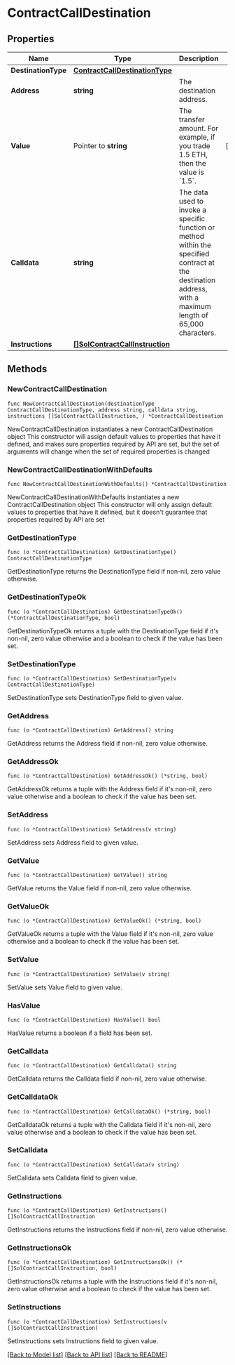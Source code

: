 # ContractCallDestination

## Properties

Name | Type | Description | Notes
------------ | ------------- | ------------- | -------------
**DestinationType** | [**ContractCallDestinationType**](ContractCallDestinationType.md) |  | 
**Address** | **string** | The destination address. | 
**Value** | Pointer to **string** | The transfer amount. For example, if you trade 1.5 ETH, then the value is &#x60;1.5&#x60;.  | [optional] 
**Calldata** | **string** | The data used to invoke a specific function or method within the specified contract at the destination address, with a maximum length of 65,000 characters.  | 
**Instructions** | [**[]SolContractCallInstruction**](SolContractCallInstruction.md) |  | 

## Methods

### NewContractCallDestination

`func NewContractCallDestination(destinationType ContractCallDestinationType, address string, calldata string, instructions []SolContractCallInstruction, ) *ContractCallDestination`

NewContractCallDestination instantiates a new ContractCallDestination object
This constructor will assign default values to properties that have it defined,
and makes sure properties required by API are set, but the set of arguments
will change when the set of required properties is changed

### NewContractCallDestinationWithDefaults

`func NewContractCallDestinationWithDefaults() *ContractCallDestination`

NewContractCallDestinationWithDefaults instantiates a new ContractCallDestination object
This constructor will only assign default values to properties that have it defined,
but it doesn't guarantee that properties required by API are set

### GetDestinationType

`func (o *ContractCallDestination) GetDestinationType() ContractCallDestinationType`

GetDestinationType returns the DestinationType field if non-nil, zero value otherwise.

### GetDestinationTypeOk

`func (o *ContractCallDestination) GetDestinationTypeOk() (*ContractCallDestinationType, bool)`

GetDestinationTypeOk returns a tuple with the DestinationType field if it's non-nil, zero value otherwise
and a boolean to check if the value has been set.

### SetDestinationType

`func (o *ContractCallDestination) SetDestinationType(v ContractCallDestinationType)`

SetDestinationType sets DestinationType field to given value.


### GetAddress

`func (o *ContractCallDestination) GetAddress() string`

GetAddress returns the Address field if non-nil, zero value otherwise.

### GetAddressOk

`func (o *ContractCallDestination) GetAddressOk() (*string, bool)`

GetAddressOk returns a tuple with the Address field if it's non-nil, zero value otherwise
and a boolean to check if the value has been set.

### SetAddress

`func (o *ContractCallDestination) SetAddress(v string)`

SetAddress sets Address field to given value.


### GetValue

`func (o *ContractCallDestination) GetValue() string`

GetValue returns the Value field if non-nil, zero value otherwise.

### GetValueOk

`func (o *ContractCallDestination) GetValueOk() (*string, bool)`

GetValueOk returns a tuple with the Value field if it's non-nil, zero value otherwise
and a boolean to check if the value has been set.

### SetValue

`func (o *ContractCallDestination) SetValue(v string)`

SetValue sets Value field to given value.

### HasValue

`func (o *ContractCallDestination) HasValue() bool`

HasValue returns a boolean if a field has been set.

### GetCalldata

`func (o *ContractCallDestination) GetCalldata() string`

GetCalldata returns the Calldata field if non-nil, zero value otherwise.

### GetCalldataOk

`func (o *ContractCallDestination) GetCalldataOk() (*string, bool)`

GetCalldataOk returns a tuple with the Calldata field if it's non-nil, zero value otherwise
and a boolean to check if the value has been set.

### SetCalldata

`func (o *ContractCallDestination) SetCalldata(v string)`

SetCalldata sets Calldata field to given value.


### GetInstructions

`func (o *ContractCallDestination) GetInstructions() []SolContractCallInstruction`

GetInstructions returns the Instructions field if non-nil, zero value otherwise.

### GetInstructionsOk

`func (o *ContractCallDestination) GetInstructionsOk() (*[]SolContractCallInstruction, bool)`

GetInstructionsOk returns a tuple with the Instructions field if it's non-nil, zero value otherwise
and a boolean to check if the value has been set.

### SetInstructions

`func (o *ContractCallDestination) SetInstructions(v []SolContractCallInstruction)`

SetInstructions sets Instructions field to given value.



[[Back to Model list]](../README.md#documentation-for-models) [[Back to API list]](../README.md#documentation-for-api-endpoints) [[Back to README]](../README.md)



